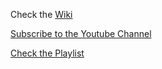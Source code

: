 Check the [Wiki](https://github.com/efonsecab/BlazorRetaurant/wiki)

[Subscribe to the Youtube Channel](https://youtube.com/pticostaricags?sub_confirmation=1)

[Check the Playlist](https://youtube.com/playlist?list=PLGPt1G9l1Tywtz8cVK8lCkpL8iBonKMqj)
